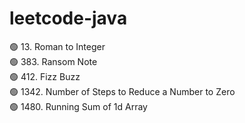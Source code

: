 # leetcode-java

🟢 13. Roman to Integer <br/>
🟢 383. Ransom Note <br/>
🟢 412. Fizz Buzz <br/>
🟢 1342. Number of Steps to Reduce a Number to Zero <br/>
🟢 1480. Running Sum of 1d Array <br/>